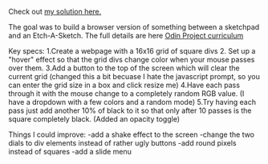 Check out [my solution here.](https://dracken2332.github.io/grid/)

The goal was to build a  browser version of something between a sketchpad and an Etch-A-Sketch. The full details are here [Odin Project curriculum](https://www.theodinproject.com/courses/web-development-101/lessons/javascript-and-jquery)

Key specs:
1.Create a webpage with a 16x16 grid of square divs
2. Set up a "hover" effect so that the grid divs change color when your mouse passes over them.
3.Add a button to the top of the screen which will clear the current grid (changed this a bit becuase I hate the javascript prompt, so you can enter the grid size in a box and click resize me)
4.Have each pass through it with the mouse change to a completely random RGB value. (I have a dropdown with a few colors and a random mode)
5.Try having each pass just add another 10% of black to it so that only after 10 passes is the square completely black. (Added an opacity toggle)

Things I could improve: 
	-add a shake effect to the screen 
    -change the two dials to div elements instead of rather ugly buttons
    -add round pixels instead of squares
    -add a slide menu